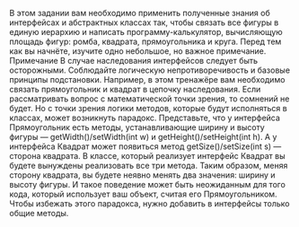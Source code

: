 В этом задании вам необходимо применить полученные знания об интерфейсах и абстрактных классах так, чтобы связать все фигуры в единую иерархию и написать программу-калькулятор, вычисляющую площадь фигур: ромба, квадрата, прямоугольника и круга. Перед тем как вы начнёте, изучите одно небольшое, но важное примечание.
Примечание
В случае наследования интерфейсов следует быть осторожными.  Соблюдайте логическую непротиворечивость и базовые принципы подстановки. Например, в этом тренажёре вам необходимо связать прямоугольник и квадрат в цепочку наследования. Если рассматривать вопрос с математической точки зрения, то сомнений не будет. Но с точки зрения логики методов, которые будут исполняться в  классах, может возникнуть парадокс.
Представьте, что у интерфейса Прямоугольник есть методы, устанавливающие ширину и высоту фигуры — getWidth()/setWidth(int w) и getHeight()/setHeight(int h). А у интерфейса Квадрат может появиться метод getSize()/setSize(int s) — сторона квадрата.
В классе, который реализует интерфейс Квадрат вы будете вынуждены реализовать все три метода. Таким образом, меняя сторону квадрата, вы будете неявно менять два значения: ширину и высоту фигуры. И такое поведение может быть неожиданным для того кода, который использует ваш объект, считая его Прямоугольником.
Чтобы избежать этого парадокса, нужно добавить в интерфейсы только общие методы.